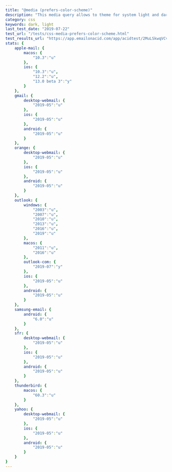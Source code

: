 ```yaml
---
title: "@media (prefers-color-scheme)"
description: "This media query allows to theme for system light and dark mode."
category: css
keywords: dark, light
last_test_date: "2019-07-22"
test_url: "/tests/css-media-prefers-color-scheme.html"
test_results_url: "https://app.emailonacid.com/app/acidtest/2MuLSkwqVCv82XAWYqjysw0DV4jd2r7zKfAlXYgbwj178/list"
stats: {
    apple-mail: {
        macos: {
            "10.3":"u"
        },
        ios: {
            "10.3":"u",
            "12.2":"u",
			"13.0 beta 3":"y"
        }
    },
    gmail: {
        desktop-webmail: {
            "2019-05":"u"
        },
        ios: {
            "2019-05":"u"
        },
        android: {
            "2019-05":"u"
        }
    },
    orange: {
        desktop-webmail: {
            "2019-05":"u"
        },
        ios: {
            "2019-05":"u"
        },
        android: {
            "2019-05":"u"
        }
    },
    outlook: {
        windows: {
            "2003":"u",
            "2007":"u",
            "2010":"u",
            "2013":"u",
            "2016":"u",
            "2019":"u"
        },
        macos: {
            "2011":"u",
            "2016":"u"
        },
        outlook-com: {
            "2019-07":"y"
        },
        ios: {
            "2019-05":"u"
        },
        android: {
            "2019-05":"u"
        }
    },
    samsung-email: {
        android: {
            "6.0":"u"
        }
    },
    sfr: {
        desktop-webmail: {
            "2019-05":"u"
        },
        ios: {
            "2019-05":"u"
        },
        android: {
            "2019-05":"u"
        }
    },
    thunderbird: {
        macos: {
            "60.3":"u"
        }
    },
    yahoo: {
        desktop-webmail: {
            "2019-05":"u"
        },
        ios: {
            "2019-05":"u"
        },
        android: {
            "2019-05":"u"
        }
    }
}
---
```

